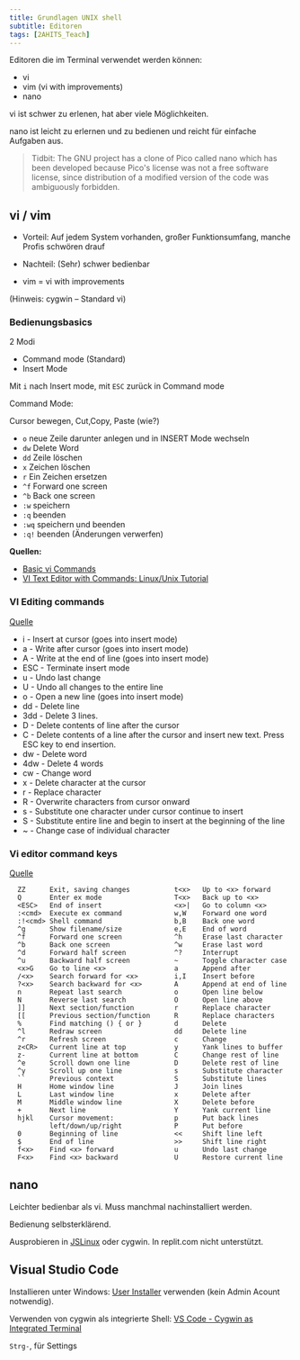```yaml
---
title: Grundlagen UNIX shell
subtitle: Editoren
tags: [2AHITS_Teach]
---
```


Editoren die im Terminal verwendet werden können:

- vi
- vim (vi with improvements)
- nano

vi ist schwer zu erlenen, hat aber viele Möglichkeiten.

nano ist leicht zu erlernen und zu bedienen und reicht für einfache Aufgaben aus.

>Tidbit: The GNU project has a clone of Pico called nano which has been developed because Pico's license was not a free software license, since distribution of a modified version of the code was ambiguously forbidden.



## vi / vim

- Vorteil: Auf jedem System vorhanden, großer Funktionsumfang, manche Profis schwören drauf

- Nachteil: (Sehr) schwer bedienbar
- vim = vi with improvements

(Hinweis: cygwin – Standard vi)



### Bedienungsbasics

2 Modi

- Command mode (Standard)
- Insert Mode

Mit `i` nach Insert mode, mit `ESC` zurück in Command mode

Command Mode:

Cursor bewegen, Cut,Copy, Paste (wie?)

- `o` neue Zeile darunter anlegen und in INSERT Mode wechseln
- `dw` Delete Word
- `dd` Zeile löschen
- `x` Zeichen löschen
- `r` Ein Zeichen ersetzen
- `^f` Forward one screen
- `^b` Back one screen
- `:w` speichern
- `:q` beenden
- `:wq` speichern und beenden
- `:q!` beenden (Änderungen verwerfen)

**Quellen:**

-   [Basic vi Commands](https://www.cs.colostate.edu/helpdocs/vi.html)
-   [VI Text Editor with Commands: Linux/Unix Tutorial](https://www.guru99.com/the-vi-editor.html)



### VI Editing commands

[Quelle](https://www.guru99.com/the-vi-editor.html)

- i - Insert at cursor (goes into insert mode)
- a - Write after cursor (goes into insert mode)
- A - Write at the end of line (goes into insert mode)
- ESC - Terminate insert mode
- u - Undo last change
- U - Undo all changes to the entire line
- o - Open a new line (goes into insert mode)
- dd - Delete line
- 3dd - Delete 3 lines.
- D - Delete contents of line after the cursor
- C - Delete contents of a line after the cursor and insert new text. Press ESC key to end insertion.
- dw - Delete word
- 4dw - Delete 4 words
- cw - Change word
- x - Delete character at the cursor
- r - Replace character
- R - Overwrite characters from cursor onward
- s - Substitute one character under cursor continue to insert
- S - Substitute entire line and begin to insert at the beginning of the line
- ~ - Change case of individual character

### Vi editor command keys

[Quelle](https://kb.iu.edu/d/afdc)

```
  ZZ      Exit, saving changes           t<x>   Up to <x> forward
  Q       Enter ex mode                  T<x>   Back up to <x>
  <ESC>   End of insert                  <x>|   Go to column <x>
  :<cmd>  Execute ex command             w,W    Forward one word
  :!<cmd> Shell command                  b,B    Back one word
  ^g      Show filename/size             e,E    End of word
  ^f      Forward one screen             ^h     Erase last character
  ^b      Back one screen                ^w     Erase last word
  ^d      Forward half screen            ^?     Interrupt
  ^u      Backward half screen           ~      Toggle character case
  <x>G    Go to line <x>                 a      Append after
  /<x>    Search forward for <x>         i,I    Insert before
  ?<x>    Search backward for <x>        A      Append at end of line
  n       Repeat last search             o      Open line below
  N       Reverse last search            O      Open line above
  ]]      Next section/function          r      Replace character
  [[      Previous section/function      R      Replace characters
  %       Find matching () { or }        d      Delete
  ^l      Redraw screen                  dd     Delete line
  ^r      Refresh screen                 c      Change              
  z<CR>   Current line at top            y      Yank lines to buffer
  z-      Current line at bottom         C      Change rest of line 
  ^e      Scroll down one line           D      Delete rest of line 
  ^y      Scroll up one line             s      Substitute character
  ``      Previous context               S      Substitute lines    
  H       Home window line               J      Join lines          
  L       Last window line               x      Delete after        
  M       Middle window line             X      Delete before       
  +       Next line                      Y      Yank current line   
  hjkl    Cursor movement:               p      Put back lines      
          left/down/up/right             P      Put before          
  0       Beginning of line              <<     Shift line left     
  $       End of line                    >>     Shift line right    
  f<x>    Find <x> forward               u      Undo last change    
  F<x>    Find <x> backward              U      Restore current line
```



## nano

Leichter bedienbar als vi. Muss manchmal nachinstalliert werden.

Bedienung selbsterklärend.

Ausprobieren in [JSLinux](https://bellard.org/jslinux/vm.html?url=alpine-x86.cfg&mem=192) oder cygwin. In replit.com nicht unterstützt.



## Visual Studio Code

Installieren unter Windows: [User Installer](https://code.visualstudio.com/download) verwenden (kein Admin Acount notwendig).

Verwenden von cygwin als integrierte Shell: [VS Code - Cygwin as Integrated Terminal](https://stackoverflow.com/questions/46061894/vs-code-cygwin-as-integrated-terminal)

`Strg-`, für Settings



